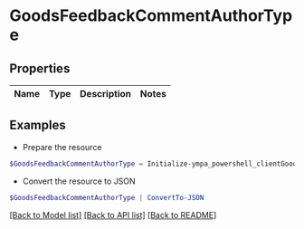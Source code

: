 # GoodsFeedbackCommentAuthorType
## Properties

Name | Type | Description | Notes
------------ | ------------- | ------------- | -------------

## Examples

- Prepare the resource
```powershell
$GoodsFeedbackCommentAuthorType = Initialize-ympa_powershell_clientGoodsFeedbackCommentAuthorType 
```

- Convert the resource to JSON
```powershell
$GoodsFeedbackCommentAuthorType | ConvertTo-JSON
```

[[Back to Model list]](../README.md#documentation-for-models) [[Back to API list]](../README.md#documentation-for-api-endpoints) [[Back to README]](../README.md)


